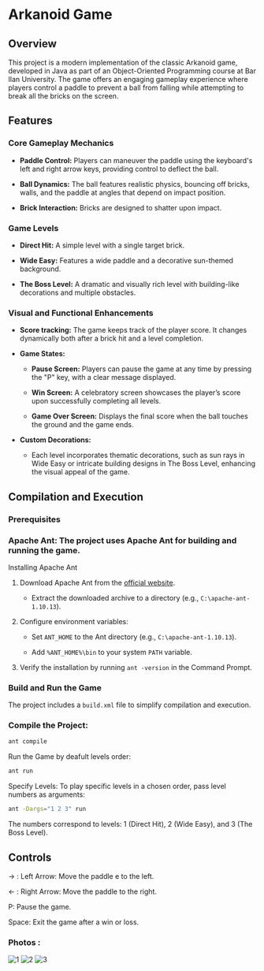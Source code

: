 # Arkanoid Game

## Overview

This project is a modern implementation of the classic Arkanoid game, developed in Java as part of an Object-Oriented Programming course at Bar Ilan University. The game offers an engaging gameplay experience where players control a paddle to prevent a ball from falling while attempting to break all the bricks on the screen.

## Features

### Core Gameplay Mechanics

- **Paddle Control:** Players can maneuver the paddle using the keyboard's left and right arrow keys, providing control to deflect the ball.

- **Ball Dynamics:** The ball features realistic physics, bouncing off bricks, walls, and the paddle at angles that depend on impact position.

- **Brick Interaction:** Bricks are designed to shatter upon impact.

### Game Levels

- **Direct Hit:** A simple level with a single target brick.

- **Wide Easy:** Features a wide paddle and a decorative sun-themed background.

- **The Boss Level:** A dramatic and visually rich level with building-like decorations and multiple obstacles.

### Visual and Functional Enhancements

- **Score tracking:** The game keeps track of the player score. It changes dynamically both after a brick hit and a level completion.

- **Game States:**

    - **Pause Screen:** Players can pause the game at any time by pressing the "P" key, with a clear message displayed.

    - **Win Screen:** A celebratory screen showcases the player’s score upon successfully completing all levels.

    - **Game Over Screen:** Displays the final score when the ball touches the ground and the game ends.

- **Custom Decorations:**

    - Each level incorporates thematic decorations, such as sun rays in Wide Easy or intricate building designs in The Boss Level, enhancing the visual appeal of the game.

## Compilation and Execution

### Prerequisites

### Apache Ant: The project uses Apache Ant for building and running the game.

Installing Apache Ant

1. Download Apache Ant from the [official website](https://ant.apache.org/bindownload.cgi).

     * Extract the downloaded archive to a directory (e.g., `C:\apache-ant-1.10.13`).

2. Configure environment variables:

    * Set `ANT_HOME` to the Ant directory (e.g., `C:\apache-ant-1.10.13`).

    * Add `%ANT_HOME%\bin` to your system `PATH` variable.

3. Verify the installation by running `ant -version` in the Command Prompt.

### Build and Run the Game

The project includes a `build.xml` file to simplify compilation and execution.

### Compile the Project:
```bash
ant compile
```
Run the Game by deafult levels order:
```bash
ant run
```
Specify Levels:
To play specific levels in a chosen order, pass level numbers as arguments:
```bash
ant -Dargs="1 2 3" run
```
The numbers correspond to levels: 1 (Direct Hit), 2 (Wide Easy), and 3 (The Boss Level).

## Controls

-> : Left Arrow: Move the paddle
e to the left.

<- : Right Arrow: Move the paddle to the right.

P: Pause the game.

Space: Exit the game after a win or loss.

### Photos :
![1](https://github.com/user-attachments/assets/c1895001-af0b-4b08-ae85-3a79b2bfc10e)
![2](https://github.com/user-attachments/assets/f4d86bb0-a63c-4849-80c2-0ae0624ee13f)
![3](https://github.com/user-attachments/assets/9ae2398e-665b-41f3-9e39-2ca1afe079b5)
